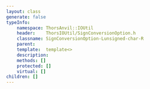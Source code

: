 ```yaml
---
layout: class
generate: false
typeInfo:
    namespace: ThorsAnvil::IOUtil
    header:    ThorsIOUtil/SignConversionOption.h
    classname: SignConversionOption-Lunsigned-char-R
    parent:    
    template:  template<>
    description: 
    methods: []
    protected: []
    virtual: []
children: []
---
```

